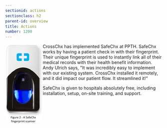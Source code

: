 ```yaml
---
sectionid: actions
sectionclass: h2
parent-id: overview
title: Actions
number: 1200
---
```

<img style="float: left;" src="https://raw.githubusercontent.com/knc789/case-study/gh-pages/img/scanner.png"> CrossChx has implemented SafeChx at PPTH. SafeChx works by having a patient check in with their fingerprint. Their unique fingerprint is used to instantly link all of their medical records with their health benefit information. Andy Ulrich says, "It was incredibly easy to implement with our existing system. CrossChx installed it remotely, and it did impact our patient flow. It streamlined it!"

SafeChx is given to hospitals absolutely free, including installation, setup, on-site training, and support.